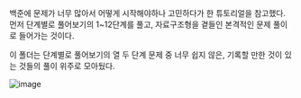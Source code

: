 백준에 문제가 너무 많아서 어떻게 시작해야하나 고민하다가 한 튜토리얼을 참고했다.
먼저 단계별로 풀어보기의 1~12단계를 풀고, 자료구조형을 곁들인 본격적인 문제 풀이로 들어가는 것이다.

이 폴더는 단계별로 풀어보기의 열 두 단계 문제 중 너무 쉽지 않은, 기록할 만한 것이 있는 것들의 풀이 위주로 모아뒀다.

![image](https://user-images.githubusercontent.com/50744222/136375580-ca4d80d1-239d-4c47-9c4c-df0df593b5f7.png)
